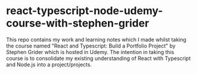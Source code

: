 # react-typescript-node-udemy-course-with-stephen-grider
This repo contains my work and learning notes which I made whilst taking the course named "React and Typescript: Build a Portfolio Project" by Stephen Grider which is hosted in Udemy. The intention in taking this course is to consolidate my existing understanding of React with Typescript and Node.js into a project/projects. 
